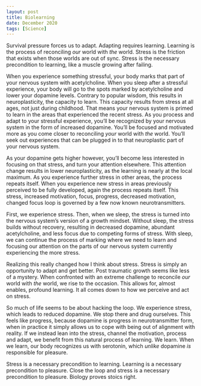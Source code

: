 ```yaml
---
layout: post
title: Biolearning
date: December 2020
tags: [Science]
---
```

Survival pressure forces us to adapt. Adapting requires learning. Learning is the process of reconciling _our_ world with _the_ world. Stress is the friction that exists when those worlds are out of sync. Stress is the necessary precondition to learning, like a muscle growing after failing.

When you experience something stressful, your body marks that part of your nervous system with acetylcholine. When you sleep after a stressful experience, your body will go to the spots marked by acetylcholine and lower your dopamine levels. Contrary to popular wisdom, this results in neuroplasticity, the capacity to learn. This capacity results from stress at all ages, not just during childhood. That means your nervous system is primed to learn in the areas that experienced the recent stress. As you process and adapt to your stressful experience, you’ll be recognized by your nervous system in the form of increased dopamine. You’ll be focused and motivated more as you come closer to reconciling _your_ world with _the_ world. You’ll seek out experiences that can be plugged in to that neuroplastic part of your nervous system.

As your dopamine gets higher however, you’ll become less interested in focusing on that stress, and turn your attention elsewhere. This attention change results in lower neuroplasticity, as the learning is nearly at the local maximum. As you experience further stress in other areas, the process repeats itself. When you experience new stress in areas previously perceived to be fully developed, again the process repeats itself. This stress, increased motivation, focus, progress, decreased motivation, changed focus loop is governed by a few now known neurotransmitters.

First, we experience stress. Then, when we sleep, the stress is turned into the nervous system’s version of a growth mindset. Without sleep, the stress builds without recovery, resulting in decreased dopamine, abundant acetylcholine, and less focus due to competing forms of stress. With sleep, we can continue the process of marking where we need to learn and focusing our attention on the parts of our nervous system currently experiencing the more stress.

Realizing this really changed how I think about stress. Stress is simply an opportunity to adapt and get better. Post traumatic growth seems like less of a mystery. When confronted with an extreme challenge to reconcile _our_ world with _the_ world, we rise to the occasion. This allows for, almost enables, profound learning. It all comes down to how we perceive and act on stress.

So much of life seems to be about hacking the loop. We experience stress, which leads to reduced dopamine. We stop there and drug ourselves. This feels like progress, because dopamine is progress in neurotransmitter form, when in practice it simply allows us to cope with being out of alignment with reality. If we instead lean into the stress, channel the motivation, process and adapt, we benefit from this natural process of learning. We learn. When we learn, our body recognizes us with serotonin, which _unlike_ dopamine _is_ responsible for pleasure.

Stress is a necessary precondition to learning. Learning is a necessary precondition to pleasure. Close the loop and stress is a necessary precondition to pleasure. Biology proves stoics right.

